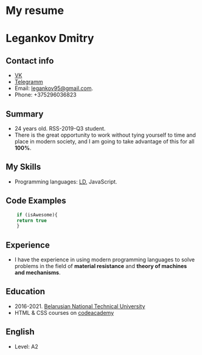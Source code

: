# My resume
# Legankov Dmitry
## Contact info
   - [VK](https://vk.com/id32866092)
   - [Telegramm](https://t.me/Legnkov95)
   - Email: legankov95@gmail.com.
   - Phone: +375296036823

## Summary
   - 24 years old. RSS-2019-Q3 student.
   - There is the great opportunity to work without tying yourself to time and place in modern society, and I am going to take advantage of this for all **100%**.

## My Skills
   - Programming languages: [LD](https://en.wikipedia.org/wiki/Ladder_logic), JavaScript.

## Code Examples

```javascript
    if (isAwesome){
    return true
    }
```
## Experience
   - I have the experience in using modern programming languages to solve problems in the field of **material resistance** and **theory of machines and mechanisms**. 

## Education
   - 2016-2021. [Belarusian National Technical University](https://en.bntu.by/)
   - HTML & CSS courses on [codeacademy](https://www.codecademy.com/profiles/legankov95)

## English
   - Level: A2